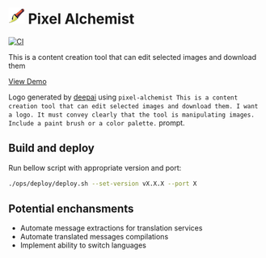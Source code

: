 # ![logo](./public/favicon-32x32.png) Pixel Alchemist

[![CI](https://github.com/moshensky/pixel-alchemist/actions/workflows/ci.yml/badge.svg)](https://github.com/moshensky/pixel-alchemist/actions/workflows/ci.yml)

This is a content creation tool that can edit selected images and download them

[View Demo](https://pixel-alchemist.moshensky.com)

Logo generated by [deepai](https://deepai.org/machine-learning-model/text2img) using `pixel-alchemist This is a content creation tool that can edit selected images and download them. I want a logo. It must convey clearly that the tool is manipulating images. Include a paint brush or a color palette.` prompt.

## Build and deploy

Run bellow script with appropriate version and port:

```sh
./ops/deploy/deploy.sh --set-version vX.X.X --port X
```

## Potential enchansments

- Automate message extractions for translation services
- Automate translated messages compilations
- Implement ability to switch languages
